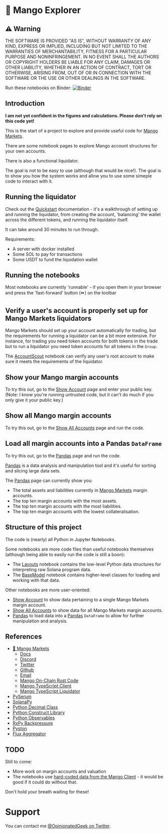 # 🥭 Mango Explorer

## ⚠ Warning

THE SOFTWARE IS PROVIDED "AS IS", WITHOUT WARRANTY OF ANY KIND, EXPRESS OR IMPLIED, INCLUDING BUT NOT LIMITED TO THE WARRANTIES OF MERCHANTABILITY, FITNESS FOR A PARTICULAR PURPOSE AND NONINFRINGEMENT. IN NO EVENT SHALL THE AUTHORS OR COPYRIGHT HOLDERS BE LIABLE FOR ANY CLAIM, DAMAGES OR OTHER LIABILITY, WHETHER IN AN ACTION OF CONTRACT, TORT OR OTHERWISE, ARISING FROM, OUT OF OR IN CONNECTION WITH THE SOFTWARE OR THE USE OR OTHER DEALINGS IN THE SOFTWARE.

Run these notebooks on Binder: [![Binder](https://mybinder.org/badge_logo.svg)](https://mybinder.org/v2/gl/OpinionatedGeek%2Fmango-explorer/HEAD)


## Introduction

**I am not yet confident in the figures and calculations. Please don't rely on this code yet!**

This is the start of a project to explore and provide useful code for [Mango Markets](https://mango.markets/).

There are some notebook pages to explore Mango account structures for your own accounts.

There is also a functional liquidator.

The goal is not to be easy to use (although that would be nice!). The goal is to show you how the system works and allow you to use some simeple code to interact with it.


## Running the liquidator

Check out the [Quickstart](Quickstart.md) documentation - it's a walkthrough of setting up and running the liquidator, from creating the account, 'balancing' the wallet across the different tokens, and running the liquidator itself.

It can take around 30 minutes to run through.

Requirements:
* A server with docker installed
* Some SOL to pay for transactions
* Some USDT to fund the liquidation wallet


## Running the notebooks

Most notebooks are currently 'runnable' - if you open them in your browser and press the 'fast-forward' button (⏩) on the toolbar


## Verify a user's account is properly set up for Mango Markets liquidators

Mango Markets should set up your account automatically for trading, but the requirements for running a liquidator can be a bit more extensive. For instance, for trading you need token accounts for both tokens in the trade but to run a liquidator you need token accounts for all tokens in the `Group`.

The [AccountScout](AccountScout.ipynb) notebook can verify any user's root account to make sure it meets the requirements of the liquidator.


## Show your Mango margin accounts

To try this out, go to the [Show Account](ShowAccount.ipynb) page and enter your public key. (Note: I know you're running untrusted code, but it can't do much if you only give it your public key.)


## Show all Mango margin accounts

To try this out, go to the [Show All Accounts](ShowAllAccounts.ipynb) page and run the code.


## Load all margin accounts into a Pandas `DataFrame`

To try this out, go to the [Pandas](Pandas.ipynb) page and run the code.

[Pandas](https://pandas.pydata.org/) is a data analysis and manipulation tool and it's useful for sorting and slicing large data sets.

The [Pandas](Pandas.ipynb) page can currently show you:
* The total assets and liabilities currently in [Mango Markets](https://mango.markets/) margin accounts.
* The top ten margin accounts with the most assets.
* The top ten margin accounts with the most liabilities.
* The top ten margin accounts with the lowest collateralisation.


## Structure of this project

The code is (nearly) all Python in Jupyter Notebooks.

Some notebooks are more code files than useful notebooks themselves (although being able to easily run the code is still a boon):
* The [Layouts](Layouts.ipynb) notebook contains the low-level Python data structures for interpreting raw Solana program data.
* The [BaseModel](BaseModel.ipynb) notebook contains higher-level classes for loading and working with that data.

Other notebooks are more user-oriented:
* [Show Account](ShowAccount.ipynb) to show data pertaining to a single Mango Markets margin account.
* [Show All Accounts](ShowAllAccounts.ipynb) to show data for all Mango Markets margin accounts.
* [Pandas](Pandas.ipynb) to load data into a [Pandas](https://pandas.pydata.org/) `DataFrame` to allow for further manipulation and analysis.


## References

* [🥭 Mango Markets](https://mango.markets/)
  * [Docs](https://docs.mango.markets/)
  * [Discord](https://discord.gg/67jySBhxrg)
  * [Twitter](https://twitter.com/mangomarkets)
  * [Github](https://github.com/blockworks-foundation)
  * [Email](mailto:hello@blockworks.foundation)
  * [Mango On-Chain Rust Code](https://github.com/blockworks-foundation/mango)
  * [Mango TypeScript Client](https://github.com/blockworks-foundation/mango-client-ts)
  * [Mango TypeScript Liquidator](https://github.com/blockworks-foundation/liquidator)
* [PySerum](https://github.com/serum-community/pyserum/)
* [SolanaPy](https://github.com/michaelhly/solana-py/)
* [Python Decimal Class](https://docs.python.org/3/library/decimal.html)
* [Python Construct Library](https://construct.readthedocs.io/en/latest/)
* [Python Observables](https://rxpy.readthedocs.io/en/latest/)
* [RxPy Backpressure](https://github.com/daliclass/rxpy-backpressure)
* [Pyston](https://www.pyston.org/)
* [Flux Aggregator](https://github.com/octopus-network/solana-flux-aggregator)


## TODO

Still to come:
* More work on margin accounts and valuation
* The notebooks use [hard-coded data from the Mango Client](https://raw.githubusercontent.com/blockworks-foundation/mango-client-ts/main/src/ids.json) - it would be good if it could do without that.

Don't hold your breath waiting for these!


# Support

You can contact me [@OpinionatedGeek on Twitter](https://twitter.com/OpinionatedGeek).
